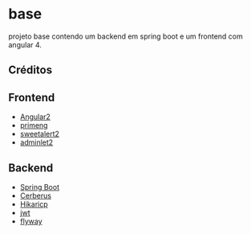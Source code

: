# base

projeto base contendo um backend em spring boot e um frontend com angular 4.


Créditos
----------------

Frontend
----------------
* [Angular2](https://angular.io/)
* [primeng ](https://www.primefaces.org/primeng/)
* [sweetalert2](https://limonte.github.io/sweetalert2/)
* [adminlet2](https://github.com/almasaeed2010/AdminLTE)


Backend
----------------
* [Spring Boot](https://projects.spring.io/spring-boot/)
* [Cerberus](https://github.com/brahalla/Cerberus)
* [Hikaricp](https://brettwooldridge.github.io/HikariCP/)
* [jwt](https://github.com/jwtk/jjwt)
* [flyway](https://flywaydb.org/)
